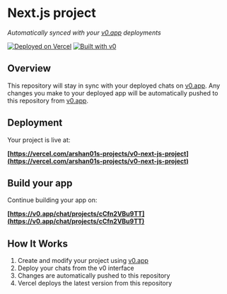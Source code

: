 # Next.js project

*Automatically synced with your [v0.app](https://v0.app) deployments*

[![Deployed on Vercel](https://img.shields.io/badge/Deployed%20on-Vercel-black?style=for-the-badge&logo=vercel)](https://vercel.com/arshan01s-projects/v0-next-js-project)
[![Built with v0](https://img.shields.io/badge/Built%20with-v0.app-black?style=for-the-badge)](https://v0.app/chat/projects/cCfn2VBu9TT)

## Overview

This repository will stay in sync with your deployed chats on [v0.app](https://v0.app).
Any changes you make to your deployed app will be automatically pushed to this repository from [v0.app](https://v0.app).

## Deployment

Your project is live at:

**[https://vercel.com/arshan01s-projects/v0-next-js-project](https://vercel.com/arshan01s-projects/v0-next-js-project)**

## Build your app

Continue building your app on:

**[https://v0.app/chat/projects/cCfn2VBu9TT](https://v0.app/chat/projects/cCfn2VBu9TT)**

## How It Works

1. Create and modify your project using [v0.app](https://v0.app)
2. Deploy your chats from the v0 interface
3. Changes are automatically pushed to this repository
4. Vercel deploys the latest version from this repository
